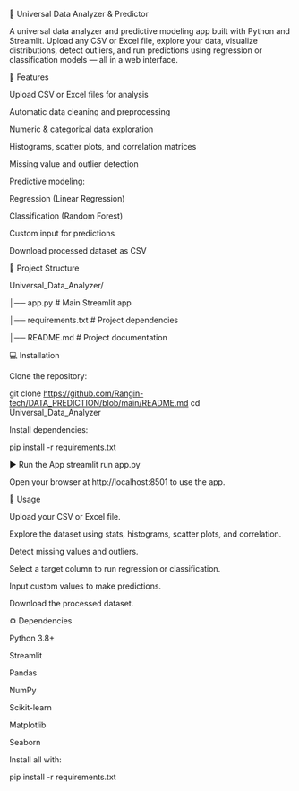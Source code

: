 🤖 Universal Data Analyzer & Predictor

A universal data analyzer and predictive modeling app built with Python and Streamlit. Upload any CSV or Excel file, explore your data, visualize distributions, detect outliers, and run predictions using regression or classification models — all in a web interface.


🚀 Features

Upload CSV or Excel files for analysis

Automatic data cleaning and preprocessing

Numeric & categorical data exploration

Histograms, scatter plots, and correlation matrices

Missing value and outlier detection

Predictive modeling:

Regression (Linear Regression)

Classification (Random Forest)

Custom input for predictions

Download processed dataset as CSV


📂 Project Structure

Universal_Data_Analyzer/

│── app.py              # Main Streamlit app

│── requirements.txt    # Project dependencies

│── README.md           # Project documentation


💻 Installation

Clone the repository:

git clone https://github.com/Rangin-tech/DATA_PREDICTION/blob/main/README.md
cd Universal_Data_Analyzer


Install dependencies:

pip install -r requirements.txt

▶️ Run the App
streamlit run app.py


Open your browser at http://localhost:8501 to use the app.

📝 Usage

Upload your CSV or Excel file.

Explore the dataset using stats, histograms, scatter plots, and correlation.

Detect missing values and outliers.

Select a target column to run regression or classification.

Input custom values to make predictions.

Download the processed dataset.


⚙️ Dependencies

Python 3.8+

Streamlit

Pandas

NumPy

Scikit-learn

Matplotlib

Seaborn

Install all with:

pip install -r requirements.txt
